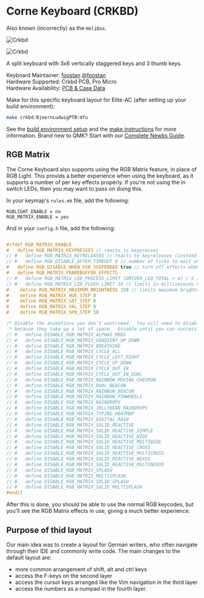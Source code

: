 # Corne Keyboard (CRKBD)

Also known (incorrectly) as the `HeliDox`. 

![Crkbd](https://user-images.githubusercontent.com/736191/40575636-6fba63a4-6123-11e8-9ca0-3f990f1f9f4c.jpg)

![Crkbd](https://user-images.githubusercontent.com/736191/40887871-0eead5dc-678a-11e8-9518-e3ad9e5d2bac.png)

A split keyboard with 3x6 vertically staggered keys and 3 thumb keys.

Keyboard Maintainer: [foostan](https://github.com/foostan/) [@foostan](https://twitter.com/foostan)  
Hardware Supported: Crkbd PCB, Pro Micro  
Hardware Availability: [PCB & Case Data](https://github.com/foostan/crkbd)

Make for this specific keyboard layout for Elite-AC (after setting up your build environment):

```sh
make crkbd:BjoernLudwigPTB:dfu
```

See the [build environment setup](https://docs.qmk.fm/#/getting_started_build_tools) and the [make instructions](https://docs.qmk.fm/#/getting_started_make_guide) for more information. Brand new to QMK? Start with our [Complete Newbs Guide](https://docs.qmk.fm/#/newbs).

## RGB Matrix 
The Corne Keyboard also supports using the RGB Matrix feature, in place of RGB Light.  This provids a better experience when using the keyboard, as it supports a number of per key effects properly.  If you're not using the in switch LEDs, then you may want to pass on doing this. 

In your keymap's `rules.mk` file, add the following: 

```make
RGBLIGHT_ENABLE = no
RGB_MATRIX_ENABLE = yes
```

And in your `config.h` file, add the following:

```c

#ifdef RGB_MATRIX_ENABLE
#   define RGB_MATRIX_KEYPRESSES // reacts to keypresses
// #   define RGB_MATRIX_KEYRELEASES // reacts to keyreleases (instead of keypresses)
// #   define RGB_DISABLE_AFTER_TIMEOUT 0 // number of ticks to wait until disabling effects
#   define RGB_DISABLE_WHEN_USB_SUSPENDED true // turn off effects when suspended
#   define RGB_MATRIX_FRAMEBUFFER_EFFECTS
// #   define RGB_MATRIX_LED_PROCESS_LIMIT (DRIVER_LED_TOTAL + 4) / 5 // limits the number of LEDs to process in an animation per task run (increases keyboard responsiveness)
// #   define RGB_MATRIX_LED_FLUSH_LIMIT 16 // limits in milliseconds how frequently an animation will update the LEDs. 16 (16ms) is equivalent to limiting to 60fps (increases keyboard responsiveness)
#    define RGB_MATRIX_MAXIMUM_BRIGHTNESS 150 // limits maximum brightness of LEDs to 150 out of 255. Higher may cause the controller to crash. 
#    define RGB_MATRIX_HUE_STEP 8
#    define RGB_MATRIX_SAT_STEP 8
#    define RGB_MATRIX_VAL_STEP 8
#    define RGB_MATRIX_SPD_STEP 10

/* Disable the animations you don't want/need.  You will need to disable a good number of these    *
 * because they take up a lot of space.  Disable until you can successfully compile your firmware. */
// #   define DISABLE_RGB_MATRIX_ALPHAS_MODS
// #   define DISABLE_RGB_MATRIX_GRADIENT_UP_DOWN
// #   define DISABLE_RGB_MATRIX_BREATHING
// #   define DISABLE_RGB_MATRIX_CYCLE_ALL
// #   define DISABLE_RGB_MATRIX_CYCLE_LEFT_RIGHT
// #   define DISABLE_RGB_MATRIX_CYCLE_UP_DOWN
// #   define DISABLE_RGB_MATRIX_CYCLE_OUT_IN
// #   define DISABLE_RGB_MATRIX_CYCLE_OUT_IN_DUAL
// #   define DISABLE_RGB_MATRIX_RAINBOW_MOVING_CHEVRON
// #   define DISABLE_RGB_MATRIX_DUAL_BEACON
// #   define DISABLE_RGB_MATRIX_RAINBOW_BEACON
// #   define DISABLE_RGB_MATRIX_RAINBOW_PINWHEELS
// #   define DISABLE_RGB_MATRIX_RAINDROPS
// #   define DISABLE_RGB_MATRIX_JELLYBEAN_RAINDROPS
// #   define DISABLE_RGB_MATRIX_TYPING_HEATMAP
// #   define DISABLE_RGB_MATRIX_DIGITAL_RAIN
// #   define DISABLE_RGB_MATRIX_SOLID_REACTIVE
// #   define DISABLE_RGB_MATRIX_SOLID_REACTIVE_SIMPLE
// #   define DISABLE_RGB_MATRIX_SOLID_REACTIVE_WIDE
// #   define DISABLE_RGB_MATRIX_SOLID_REACTIVE_MULTIWIDE
// #   define DISABLE_RGB_MATRIX_SOLID_REACTIVE_CROSS
// #   define DISABLE_RGB_MATRIX_SOLID_REACTIVE_MULTICROSS
// #   define DISABLE_RGB_MATRIX_SOLID_REACTIVE_NEXUS
// #   define DISABLE_RGB_MATRIX_SOLID_REACTIVE_MULTINEXUS
// #   define DISABLE_RGB_MATRIX_SPLASH
// #   define DISABLE_RGB_MATRIX_MULTISPLASH
// #   define DISABLE_RGB_MATRIX_SOLID_SPLASH
// #   define DISABLE_RGB_MATRIX_SOLID_MULTISPLASH
#endif
```

After this is done, you should be able to use the normal RGB keycodes, but you'll see the RGB Matrix effects in use, giving a much better experience. 

## Purpose of thid layout

Our main idea was to create a layout for German writers, who often navigate through their IDE and commonly write code. The main changes to the default layout are:

- more common arrangement of shift, alt and ctrl keys
- access the F-keys on the second layer
- access the cursor keys arranged like the Vim navigation in the third layer
- access the numbers as a numpad in the fourth layer.
